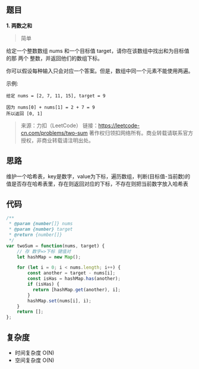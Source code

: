 ## 题目
**1. 两数之和**
>简单

给定一个整数数组 nums 和一个目标值 target，请你在该数组中找出和为目标值的那 两个 整数，并返回他们的数组下标。

你可以假设每种输入只会对应一个答案。但是，数组中同一个元素不能使用两遍。


示例:
```
给定 nums = [2, 7, 11, 15], target = 9

因为 nums[0] + nums[1] = 2 + 7 = 9
所以返回 [0, 1]
```
>来源：力扣（LeetCode）
链接：https://leetcode-cn.com/problems/two-sum
著作权归领扣网络所有。商业转载请联系官方授权，非商业转载请注明出处。

## 思路
维护一个哈希表，key是数字，value为下标，遍历数组，判断(目标值-当前数)的值是否存在哈希表里，存在则返回对应的下标，不存在则把当前数字放入哈希表

## 代码
```javascript
/**
 * @param {number[]} nums
 * @param {number} target
 * @return {number[]}
 */
var twoSum = function(nums, target) {  
    // 存 数字=>下标 键值对
    let hashMap = new Map();  

    for (let i = 0; i < nums.length; i++) {
        const another = target - nums[i];
        const isHas = hashMap.has(another);
        if (isHas) {
          return [hashMap.get(another), i];
        }
        hashMap.set(nums[i], i);
    }
    return [];
};
```

## 复杂度
* 时间复杂度 O(N)
* 空间复杂度 O(N)